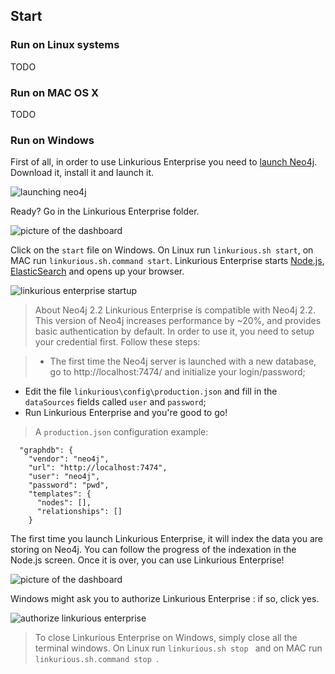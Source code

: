 ## Start

### Run on Linux systems

TODO

### Run on MAC OS X

TODO

### Run on Windows

First of all, in order to use Linkurious Enterprise you need to [launch Neo4j](http://neo4j.com/download/). Download it, install it and launch it.

![launching neo4j](https://dl.dropboxusercontent.com/s/6sm5ja9ubvw5xhk/14.png?dl=0)

Ready? Go in the Linkurious Enterprise folder.

![picture of the dashboard](https://dl.dropboxusercontent.com/s/ml00vswfi4ggipt/13.png?dl=0)

Click on the ```start``` file on Windows. On Linux run ```linkurious.sh start```, on MAC run ```linkurious.sh.command start```. Linkurious Enterprise starts [Node.js](http://nodejs.org/), [ElasticSearch](http://www.elasticsearch.org/) and opens up your browser.

![linkurious enterprise startup](https://dl.dropboxusercontent.com/s/adrxil2q8ysfry5/16.png?dl=0)

> About Neo4j 2.2 Linkurious Enterprise is compatible with Neo4j 2.2. This version of Neo4j increases performance by ~20%, and provides basic authentication by default. In order to use it, you need to setup your credential first. Follow these steps:

>* The first time the Neo4j server is launched with a new database, go to http://localhost:7474/ and initialize your login/password;
* Edit the file ```linkurious\config\production.json``` and fill in the ```dataSources``` fields called ```user``` and ```password```;
* Run Linkurious Enterprise and you're good to go!

>A ```production.json``` configuration example:

      "graphdb": {
        "vendor": "neo4j",
        "url": "http://localhost:7474",
        "user": "neo4j",
        "password": "pwd",
        "templates": {
          "nodes": [],
          "relationships": []
        }

The first time you launch Linkurious Enterprise, it will index the data you are storing on Neo4j. You can follow the progress of the indexation in the Node.js screen. Once it is over, you can use Linkurious Enterprise!

![picture of the dashboard](https://dl.dropboxusercontent.com/s/2ax4yybrbs0x0o5/1.png?dl=0)

Windows might ask you to authorize Linkurious Enterprise : if so, click yes.

![authorize linkurious enterprise](https://dl.dropboxusercontent.com/s/e9phzsvvf7zy991/15.png?dl=0)

> To close Linkurious Enterprise on Windows, simply close all the terminal windows. On Linux run  ```linkurious.sh stop ``` and on MAC run  ```linkurious.sh.command stop ```.

